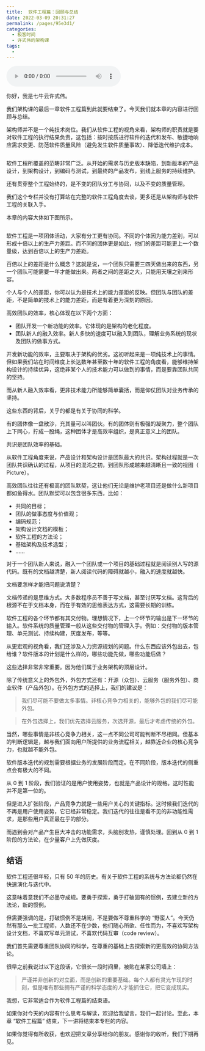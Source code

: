 ```yaml
---
title:  软件工程篇：回顾与总结
date: 2022-03-09 20:31:27
permalink: /pages/95e3d1/
categories:
  - 极客时间
  - 许式伟的架构课
tags:
  - 
---
```

<audio title="77. 软件工程篇：回顾与总结" src="https://static001.geekbang.org/resource/audio/4d/f9/4d7425f5b60bfb589871eed560ed15f9.mp3" controls="controls"></audio> 
<p>你好，我是七牛云许式伟。</p><p>我们架构课的最后一章软件工程篇到此就要结束了。今天我们就本章的内容进行回顾与总结。</p><p>架构师并不是一个纯技术岗位。我们从软件工程的视角来看，架构师的职责就是要对软件工程的执行结果负责，这包括：按时按质进行软件的迭代和发布、敏捷地响应需求变更、防范软件质量风险（避免发生软件质量事故）、降低迭代维护成本。</p><p><img src="https://static001.geekbang.org/resource/image/b8/0e/b86b9e0e6c9185e6993e7cc90175980e.png" alt=""></p><p>软件工程所覆盖的范畴非常广泛。从开始的需求与历史版本缺陷，到新版本的产品设计，到架构设计，到编码与测试，到最终的产品发布，到线上服务的持续维护。</p><p>还有贯穿整个工程始终的，是不变的团队分工与协同，以及不变的质量管理。</p><p>我们这个专栏并没有打算站在完整的软件工程角度去谈，更多还是从架构师与软件工程的关联入手。</p><p>本章的内容大体如下图所示。</p><p><img src="https://static001.geekbang.org/resource/image/c1/0e/c154a572ef5bf03f169b05e8bd13030e.png" alt=""></p><p>软件工程是一项团体活动，大家有分工更有协同。不同的个体因为能力差别，可以形成十倍以上的生产力差距。而不同的团体更是如此，他们的差距可能更上一个数量级，达到百倍以上的生产力差距。</p><p>百倍以上的差距是什么概念？这就是说，一个团队只需要三四天做出来的东西，另一个团队可能需要一年才能做出来。两者之间的差距之大，只能用天壤之别来形容。</p><p>个人与个人的差距，你可以认为是技术上的能力差距的反映。但团队与团队的差距，不是简单的技术上的能力差距，而是有着更为深刻的原因。</p><!-- [[[read_end]]] --><p>高效团队的效率，核心体现在以下两个方面：</p><ul>
<li>团队开发一个新功能的效率。它体现的是架构的老化程度。</li>
<li>团队新人的融入效率。新人多快的速度可以融入到团队，理解业务系统的现状及团队的做事方式。</li>
</ul><p>开发新功能的效率，主要取决于架构的优劣。这初听起来是一项纯技术上的事情。但如果我们站在时间维度上长达数年甚至数十年的软件工程的角度看，能够维持架构设计的持续优异，这绝非某个人的技术能力可以做到的事情，而是要靠团队共同的坚持。</p><p>而从新人融入效率看，更非技术能力所能够简单囊括，而是仰仗团队对业务传承的坚持。</p><p>这些东西的背后，关乎的都是有关于协同的科学。</p><p>有的团体像一盘散沙，充其量可以叫团伙。有的团体则有极强的凝聚力，整个团队上下同心，拧成一股绳，这种团体才是高效率组织，是真正意义上的团队。</p><p>共识是团队效率的基础。</p><p>从软件工程角度来说，产品设计和架构设计是团队最大的共识。架构过程就是一次团队共识确认的过程，从项目的混沌之初，到团队形成越来越清晰且一致的视图（ Picture）。</p><p>高效团队往往还有极高的团队默契，这让他们无论是维护老项目还是做什么新项目都如鱼得水。团队默契可以包含很多东西，比如：</p><ul>
<li>共同的目标；</li>
<li>团队的做事态度与价值观；</li>
<li>编码规范；</li>
<li>架构设计文档的模板；</li>
<li>软件工程的方法论；</li>
<li>基础架构及技术选型；</li>
<li>……</li>
</ul><p>对于一个团队新人来说，融入一个团队或一个项目的基础过程就是阅读别人写的源代码。既有的文档越清楚，新人阅读代码的障碍就越小，融入的速度就越快。</p><p>文档要怎样才能把问题说清楚？</p><p>文档传递的是思维方式。大多数程序员不善于写文档，甚至讨厌写文档。这背后的根源不在于文档本身，而在于有效的思维表达方式，这需要长期的训练。</p><p>软件工程的各个环节都有其交付物。理想情况下，上一个环节的输出是下一环节的输入。软件系统的质量管理一般从这些交付物的管理入手。例如：交付物的版本管理、单元测试、持续构建，灰度发布，等等。</p><p>从更宏观的视角看，我们还涉及人力资源规划的问题。什么东西应该外包出去，包给谁？软件版本的计划是什么样的，哪些功能先做，哪些功能后做？</p><p>这些选择非常非常重要。因为他们属于业务架构的顶层设计。</p><p>除了传统意义上的外包外，外包方式还有：开源（众包）、云服务（服务外包）、商业软件（产品外包）。在外包方式的选择上，我们的建议是：</p><blockquote>
<p>我们尽可能不要做太多事情。非核心竞争力相关的，能够外包的我们尽可能外包。</p>
</blockquote><blockquote>
<p>在外包选择上，我们优先选择云服务，次选开源，最后才考虑传统的外包。</p>
</blockquote><p>当然，哪些事情是非核心竞争力相关，这一点不同公司可能判断不尽相同。但基本的判断逻辑是，越与我们面向用户所提供的业务流程相关，越靠近企业的核心竞争力，也就越不能外包。</p><p>软件版本迭代的规划需要根据业务的发展阶段而定。在不同阶段，版本迭代的侧重点会有极大的不同。</p><p>从 0 到 1 阶段，我们验证的是用户使用姿势，也就是产品设计的规格。这时性能并不是第一位的。</p><p>但是进入扩张阶段，产品竞争力就是一些用户关心的关键指标。这时候我们迭代的不再是用户使用姿势，它已经非常稳定。我们迭代的往往是看不见的非功能性需求，是那些用户真正最在乎的部分。</p><p>而遇到会对产品产生巨大冲击的功能需求，头脑别发热，谨慎处理。回到从 0 到 1 阶段的方法论，在少量客户上先做灰度。</p><h2>结语</h2><p>软件工程还很年轻，只有 50 年的历史。有关于软件工程的系统与方法论都仍然在快速演化与迭代中。</p><p>这意味着意我们不必墨守成规。要勇于探索，勇于打破固有的惯例，去建立新的方法论，新的惯例。</p><p>但需要强调的是，打破惯例不是胡闹，不是要做不尊重科学的 “野蛮人”。今天仍然有那么一批工程师，人数还不在少数，他们随心所欲、任性而为，不喜欢写架构设计文档，不喜欢写单元测试，不喜欢代码互审（code review）。</p><p>我们首先需要尊重团队协同的科学，在尊重的基础上去探索新的更高效的协同方法论。</p><p>很早之前我说过以下这段话，它很长一段时间里，被贴在某家公司墙上：</p><blockquote>
<p>严谨并非创新的对立面，而是创新的重要基础。每个人都有灵光乍现的时刻，但是唯有那些拥有严谨的科学态度的人才能抓住它，把它变成现实。</p>
</blockquote><p>我想，它非常适合作为软件工程篇的结束语。</p><p>如果你对今天的内容有什么思考与解读，欢迎给我留言，我们一起讨论。至此，本章 “软件工程篇” 结束，下一讲将结束本专栏的内容。</p><p>如果你觉得有所收获，也欢迎把文章分享给你的朋友。感谢你的收听，我们下期再见。</p>
